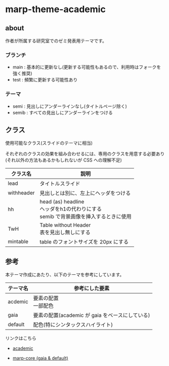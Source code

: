 # marp-theme-academic

## about

作者が所属する研究室でのゼミ発表用テーマです。

### ブランチ

- main : 基本的に更新なし(更新する可能性もあるので、利用時はフォークを強く推奨)
- test : 頻繁に更新する可能性あり

### テーマ

- semi : 見出しにアンダーラインなし(タイトルページ除く)
- semib : すべての見出しにアンダーラインをつける

## クラス

使用可能なクラス(スライドのテーマに相当)

それぞれのクラスの効果を組み合わせるには、専用のクラスを用意する必要あり
(それ以外の方法もあるかもしれないが CSS への理解不足)

|クラス名|説明|
|---|---|
|lead|タイトルスライド|
|withheader|見出しとは別に、左上にヘッダをつける|
|hh|head (as) headline <br> ヘッダをh1の代わりにする<br>semib で背景画像を挿入するときに使用|
|TwH|Table without Header <br> 表を見出し無しにする|
|mintable|table のフォントサイズを 20px にする|

## 参考

本テーマ作成にあたり、以下のテーマを参考にしています。

|テーマ名|参考にした要素|
|---|---|
|acdemic|要素の配置 <br> 一部配色|
|gaia|要素の配置(academic が gaia をベースにしている)|
|default|配色(特にシンタックスハイライト)|

リンクはこちら

- [academic](https://github.com/kaisugi/marp-theme-academic)

- [marp-core (gaia & default)](https://github.com/marp-team/marp-core)
